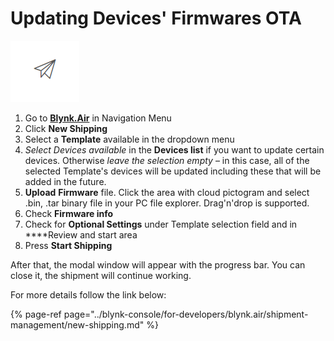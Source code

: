 # Updating Devices' Firmwares OTA

![Blynk.Air icon in the main menu](../.gitbook/assets/image%20%2814%29.png)

1. Go to [**Blynk.Air**](../blynk-console/for-developers/blynk.air/) in Navigation Menu
2. Click **New Shipping**
3. Select a **Template** available in the dropdown menu
4. _Select Devices available_ in the **Devices list** if you want to update certain devices.  Otherwise _leave the selection empty_ – in this case, all of the selected Template's devices will be updated including these that will be added in the future. 
5. **Upload** **Firmware** file. Click the area with cloud pictogram and select .bin, .tar binary file in your PC file explorer. Drag'n'drop is supported.
6. Check **Firmware info**
7. Check for **Optional Settings** under Template selection field and in ****Review and start area
8. Press **Start Shipping** 

After that, the modal window will appear with the progress bar. You can close it, the shipment will continue working. 

For more details follow the link below:

{% page-ref page="../blynk-console/for-developers/blynk.air/shipment-management/new-shipping.md" %}



